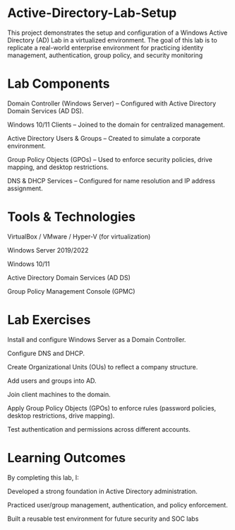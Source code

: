 # Active-Directory-Lab-Setup

This project demonstrates the setup and configuration of a Windows Active Directory (AD) Lab in a virtualized environment. The goal of this lab is to replicate a real-world enterprise environment for practicing identity management, authentication, group policy, and security monitoring

 # Lab Components

Domain Controller (Windows Server) – Configured with Active Directory Domain Services (AD DS).

Windows 10/11 Clients – Joined to the domain for centralized management.

Active Directory Users & Groups – Created to simulate a corporate environment.

Group Policy Objects (GPOs) – Used to enforce security policies, drive mapping, and desktop restrictions.

DNS & DHCP Services – Configured for name resolution and IP address assignment.

 # Tools & Technologies

VirtualBox / VMware / Hyper-V (for virtualization)

Windows Server 2019/2022

Windows 10/11

Active Directory Domain Services (AD DS)

Group Policy Management Console (GPMC)

#  Lab Exercises

Install and configure Windows Server as a Domain Controller.

Configure DNS and DHCP.

Create Organizational Units (OUs) to reflect a company structure.

Add users and groups into AD.

Join client machines to the domain.

Apply Group Policy Objects (GPOs) to enforce rules (password policies, desktop restrictions, drive mapping).

Test authentication and permissions across different accounts.


#  Learning Outcomes

By completing this lab, I:

Developed a strong foundation in Active Directory administration.

Practiced user/group management, authentication, and policy enforcement.

Built a reusable test environment for future security and SOC labs
